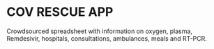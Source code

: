 # COV RESCUE APP

Crowdsourced spreadsheet with information on oxygen, plasma, Remdesivir, hospitals, consultations, ambulances, meals and RT-PCR.